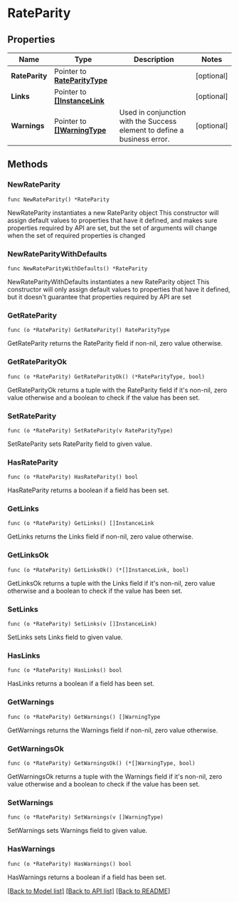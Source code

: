 # RateParity

## Properties

Name | Type | Description | Notes
------------ | ------------- | ------------- | -------------
**RateParity** | Pointer to [**RateParityType**](RateParityType.md) |  | [optional] 
**Links** | Pointer to [**[]InstanceLink**](InstanceLink.md) |  | [optional] 
**Warnings** | Pointer to [**[]WarningType**](WarningType.md) | Used in conjunction with the Success element to define a business error. | [optional] 

## Methods

### NewRateParity

`func NewRateParity() *RateParity`

NewRateParity instantiates a new RateParity object
This constructor will assign default values to properties that have it defined,
and makes sure properties required by API are set, but the set of arguments
will change when the set of required properties is changed

### NewRateParityWithDefaults

`func NewRateParityWithDefaults() *RateParity`

NewRateParityWithDefaults instantiates a new RateParity object
This constructor will only assign default values to properties that have it defined,
but it doesn't guarantee that properties required by API are set

### GetRateParity

`func (o *RateParity) GetRateParity() RateParityType`

GetRateParity returns the RateParity field if non-nil, zero value otherwise.

### GetRateParityOk

`func (o *RateParity) GetRateParityOk() (*RateParityType, bool)`

GetRateParityOk returns a tuple with the RateParity field if it's non-nil, zero value otherwise
and a boolean to check if the value has been set.

### SetRateParity

`func (o *RateParity) SetRateParity(v RateParityType)`

SetRateParity sets RateParity field to given value.

### HasRateParity

`func (o *RateParity) HasRateParity() bool`

HasRateParity returns a boolean if a field has been set.

### GetLinks

`func (o *RateParity) GetLinks() []InstanceLink`

GetLinks returns the Links field if non-nil, zero value otherwise.

### GetLinksOk

`func (o *RateParity) GetLinksOk() (*[]InstanceLink, bool)`

GetLinksOk returns a tuple with the Links field if it's non-nil, zero value otherwise
and a boolean to check if the value has been set.

### SetLinks

`func (o *RateParity) SetLinks(v []InstanceLink)`

SetLinks sets Links field to given value.

### HasLinks

`func (o *RateParity) HasLinks() bool`

HasLinks returns a boolean if a field has been set.

### GetWarnings

`func (o *RateParity) GetWarnings() []WarningType`

GetWarnings returns the Warnings field if non-nil, zero value otherwise.

### GetWarningsOk

`func (o *RateParity) GetWarningsOk() (*[]WarningType, bool)`

GetWarningsOk returns a tuple with the Warnings field if it's non-nil, zero value otherwise
and a boolean to check if the value has been set.

### SetWarnings

`func (o *RateParity) SetWarnings(v []WarningType)`

SetWarnings sets Warnings field to given value.

### HasWarnings

`func (o *RateParity) HasWarnings() bool`

HasWarnings returns a boolean if a field has been set.


[[Back to Model list]](../README.md#documentation-for-models) [[Back to API list]](../README.md#documentation-for-api-endpoints) [[Back to README]](../README.md)



